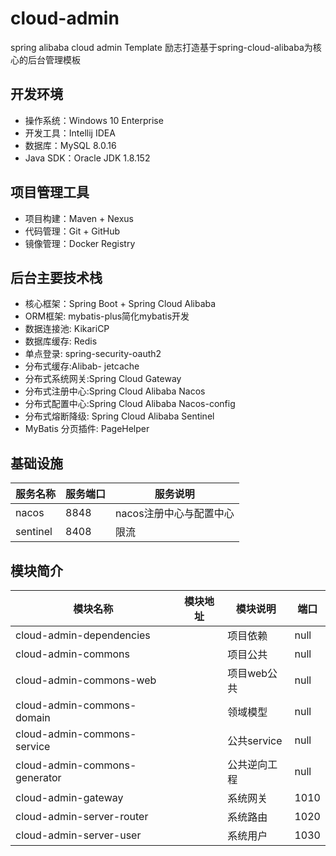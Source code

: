 # cloud-admin
spring alibaba cloud admin Template
励志打造基于spring-cloud-alibaba为核心的后台管理模板
## 开发环境
* 操作系统：Windows 10 Enterprise
* 开发工具：Intellij IDEA
* 数据库：MySQL 8.0.16
* Java SDK：Oracle JDK 1.8.152
## 项目管理工具
* 项目构建：Maven + Nexus
* 代码管理：Git + GitHub
* 镜像管理：Docker Registry
## 后台主要技术栈
* 核心框架：Spring Boot + Spring Cloud Alibaba
* ORM框架: mybatis-plus简化mybatis开发
* 数据连接池: KikariCP
* 数据库缓存: Redis
* 单点登录: spring-security-oauth2
* 分布式缓存:Alibab- jetcache
* 分布式系统网关:Spring Cloud Gateway
* 分布式注册中心:Spring Cloud Alibaba Nacos
* 分布式配置中心:Spring Cloud Alibaba Nacos-config
* 分布式熔断降级: Spring Cloud Alibaba Sentinel
* MyBatis 分页插件: PageHelper
## 基础设施

|  服务名称   | 服务端口  | 服务说明  |
|----|----|----|
|nacos|8848|nacos注册中心与配置中心|
|sentinel|8408|限流|
## 模块简介
|模块名称|模块地址|模块说明|端口|
|----|----|----|----|
|cloud-admin-dependencies| |项目依赖|null|
|cloud-admin-commons| |项目公共|null|
|cloud-admin-commons-web| |项目web公共|null|
|cloud-admin-commons-domain| |领域模型|null|
|cloud-admin-commons-service| |公共service|null|
|cloud-admin-commons-generator| |公共逆向工程|null |
|cloud-admin-gateway| |系统网关|1010|
|cloud-admin-server-router| |系统路由|1020|
|cloud-admin-server-user| | 系统用户|1030|


